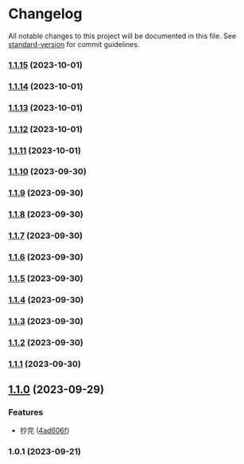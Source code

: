# Changelog

All notable changes to this project will be documented in this file. See [standard-version](https://github.com/conventional-changelog/standard-version) for commit guidelines.

### [1.1.15](https://github.com/undercurre/vite-plugin-hybrid-mock/compare/v1.1.14...v1.1.15) (2023-10-01)

### [1.1.14](https://github.com/undercurre/vite-plugin-hybrid-mock/compare/v1.1.13...v1.1.14) (2023-10-01)

### [1.1.13](https://github.com/undercurre/vite-plugin-hybrid-mock/compare/v1.1.12...v1.1.13) (2023-10-01)

### [1.1.12](https://github.com/undercurre/vite-plugin-hybrid-mock/compare/v1.1.11...v1.1.12) (2023-10-01)

### [1.1.11](https://github.com/undercurre/vite-plugin-hybrid-mock/compare/v1.1.10...v1.1.11) (2023-10-01)

### [1.1.10](https://github.com/undercurre/vite-plugin-hybrid-mock/compare/v1.1.9...v1.1.10) (2023-09-30)

### [1.1.9](https://github.com/undercurre/vite-plugin-hybrid-mock/compare/v1.1.8...v1.1.9) (2023-09-30)

### [1.1.8](https://github.com/undercurre/vite-plugin-hybrid-mock/compare/v1.1.7...v1.1.8) (2023-09-30)

### [1.1.7](https://github.com/undercurre/vite-plugin-hybrid-mock/compare/v1.1.6...v1.1.7) (2023-09-30)

### [1.1.6](https://github.com/undercurre/vite-plugin-hybrid-mock/compare/v1.1.5...v1.1.6) (2023-09-30)

### [1.1.5](https://github.com/undercurre/vite-plugin-hybrid-mock/compare/v1.1.4...v1.1.5) (2023-09-30)

### [1.1.4](https://github.com/undercurre/vite-plugin-hybrid-mock/compare/v1.1.3...v1.1.4) (2023-09-30)

### [1.1.3](https://github.com/undercurre/vite-plugin-hybrid-mock/compare/v1.1.2...v1.1.3) (2023-09-30)

### [1.1.2](https://github.com/undercurre/vite-plugin-hybrid-mock/compare/v1.1.1...v1.1.2) (2023-09-30)

### [1.1.1](https://github.com/undercurre/vite-plugin-hybrid-mock/compare/v1.1.0...v1.1.1) (2023-09-30)

## [1.1.0](https://github.com/undercurre/vite-plugin-hybrid-mock/compare/v1.0.1...v1.1.0) (2023-09-29)


### Features

* 抄完 ([4ad606f](https://github.com/undercurre/vite-plugin-hybrid-mock/commit/4ad606f4cc9538dc9de2511764440757e4ebd188))

### 1.0.1 (2023-09-21)
